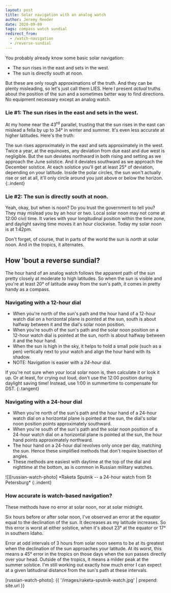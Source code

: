 ```yaml
---
layout: post
title: Solar navigation with an analog watch
author: Jeremy Reeder
date: 2020-09-09
tags: compass watch sundial
redirect_from:
  - /watch-navigation
  - /reverse-sundial
---
```


You probably already know some basic solar navigation:
- The sun rises in the east and sets in the west.
- The sun is directly south at noon.

But these are only rough approximations of the truth. And they can be plenty
misleading, so let's just call them LIES. Here I present _actual_ truths about
the position of the sun and a sometimes better way to find directions. No
equipment necessary except an analog watch.

### Lie #1: The sun rises in the east and sets in the west.

At my home near the 43<sup>rd</sup> parallel, trusting that the sun rises in
the east can mislead a fella by up to 34° in winter and summer. It's even less
accurate at higher latitudes. Here's the truth:

The sun rises approximately in the east and sets approximately in the west.
Twice a year, at the equinoxes, any deviation from due east and due west is
negligible.  But the sun deviates northward in both rising and setting as we
approach the June solstice.  And it deviates southward as we approach the
December solstice.  At each solstice you'll get at least 25° of deviation,
depending on your latitude.  Inside the polar circles, the sun won't actually
rise or set at all, it'll only circle around you just above or below the
horizon.
{:.indent}

### Lie #2: The sun is directly south at noon.

Yeah, okay, but when is noon? Do you trust the government to tell you? They may
mislead you by an hour or two. Local solar noon may not come at 12:00 civil
time. It varies with your longitudinal position within the time zone, and
daylight saving time moves it an hour clockwise. Today my solar noon is at
1:42pm.

Don't forget, of course, that in parts of the world the sun is _north_ at solar
noon. And in the tropics, it alternates.

## How 'bout a reverse sundial?

The hour hand of an analog watch follows the apparent path of the sun pretty
closely at moderate to high latitudes. So when the sun is visible and you're at
least 20° of latitude away from the sun's path, it comes in pretty handy as a
compass.

### Navigating with a 12-hour dial
- When you're north of the sun's path and the hour hand of a 12-hour watch dial on a horizontal plane is pointed at the sun, south is about halfway between it and the dial's solar noon position.
- When you're south of the sun's path and the solar noon position on a 12-hour watch dial is pointed at the sun, north is about halfway between it and the hour hand.
- When the sun is high in the sky, it helps to hold a small pole (such as a pen) vertically next to your watch and align the hour hand with its shadow.
- NOTE: Navigation is easier with a _24-hour_ dial.

If you're not sure when your local solar noon is, then calculate it or look it
up. Or at least, for crying out loud, don't use the 12:00 position during
daylight saving time! Instead, use 1:00 in summertime to compensate for DST.
{:.tangent}

### Navigating with a 24-hour dial
- When you're north of the sun's path and the hour hand of a 24-hour watch dial on a horizontal plane is pointed at the sun, the dial's solar noon position points approximately southward.
- When you're south of the sun's path and the solar noon position of a 24-hour watch dial on a horizontal plane is pointed at the sun, the hour hand points approximately northward.
- The hour hand on a 24-hour dial revolves only once per day, matching the sun. Hence these simplified methods that don't require bisection of angles.
- These methods are easiest with daytime at the top of the dial and nighttime at the bottom, as is common in Russian military watches.

<div class="gallery" markdown="1">
![][russian-watch-photo]
*Raketa Sputnik -- a 24-hour watch from St Petersburg*
{:.indent}
</div>

### How accurate is watch-based navigation?

These methods have no error at solar noon, nor at solar midnight.

Six hours before or after solar noon, I've observed an error at the equator equal to the declination of the sun. It decreases as my latitude increases. So this error is worst at either solstice, when it's about 23° at the equator or 17° in southern Idaho.

Error at odd intervals of 3 hours from solar noon seems to be at its greatest when the declination of the sun approaches your latitude. At its worst, this means a 45° error in the tropics on those days when the sun passes directly over your head. Outside of the tropics, it means a milder peak at the summer solstice. I'm still working out exactly how much error I can expect at a given latitudinal distance from the sun's path at these intervals.


[russian-watch-photo]: {{ '/images/raketa-sputnik-watch.jpg' | prepend: site.url }}